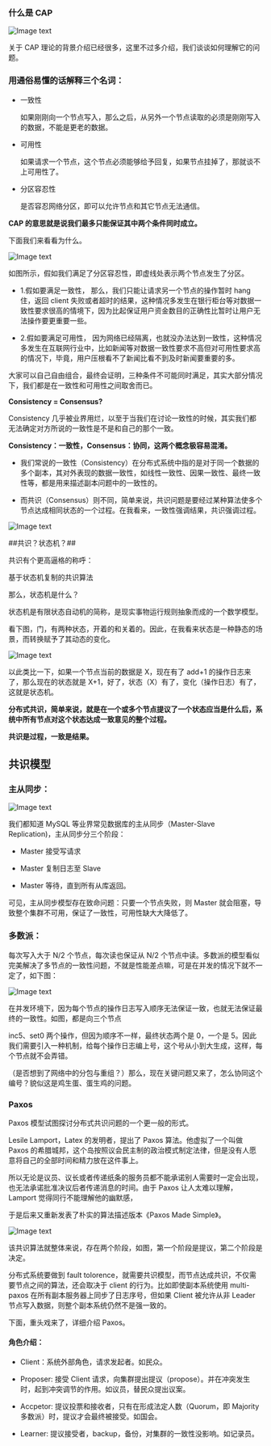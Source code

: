 ### 什么是 CAP

![Image text](img/1587608618.jpg)

关于 CAP 理论的背景介绍已经很多，这里不过多介绍，我们谈谈如何理解它的问题。

### 用通俗易懂的话解释三个名词：

* 一致性

  如果刚刚向一个节点写入，那么之后，从另外一个节点读取的必须是刚刚写入的数据，不能是更老的数据。

* 可用性

  如果请求一个节点，这个节点必须能够给予回复，如果节点挂掉了，那就谈不上可用性了。

* 分区容忍性

  是否容忍网络分区，即可以允许节点和其它节点无法通信。

**CAP 的意思就是说我们最多只能保证其中两个条件同时成立。**

下面我们来看看为什么。

![Image text](img/1587608754.jpg)

如图所示，假如我们满足了分区容忍性，即虚线处表示两个节点发生了分区。

* 1.假如要满足一致性，
    那么，我们只能让请求另一个节点的操作暂时 hang 住，返回 client 失败或者超时的结果，这种情况多发生在银行柜台等对数据一致性要求很高的情境下，因为比起保证用户资金数目的正确性比暂时让用户无法操作要更重要一些。

* 2.假如要满足可用性，
    因为网络已经隔离，也就没办法达到一致性，这种情况多发生在互联网行业中，比如新闻等对数据一致性要求不高但对可用性要求高的情况下，毕竟，用户压根看不了新闻比看不到及时新闻要重要的多。

大家可以自己自由组合，最终会证明，三种条件不可能同时满足，其实大部分情况下，我们都是在一致性和可用性之间取舍而已。

**Consistency = Consensus?**

Consistency 几乎被业界用烂，以至于当我们在讨论一致性的时候，其实我们都无法确定对方所说的一致性是不是和自己的那个一致。

**Consistency：一致性，Consensus：协同，这两个概念极容易混淆。**

* 我们常说的一致性（Consistency）在分布式系统中指的是对于同一个数据的多个副本，其对外表现的数据一致性，如线性一致性、因果一致性、最终一致性等，都是用来描述副本问题中的一致性的。

* 而共识（Consensus）则不同，简单来说，共识问题是要经过某种算法使多个节点达成相同状态的一个过程。在我看来，一致性强调结果，共识强调过程。

![Image text](img/1587609074.jpg)

##共识？状态机？##

共识有个更高逼格的称呼：

基于状态机复制的共识算法

那么，状态机是什么？

状态机是有限状态自动机的简称，是现实事物运行规则抽象而成的一个数学模型。

看下图，门，有两种状态，开着的和关着的。因此，在我看来状态是一种静态的场景，而转换赋予了其动态的变化。

![Image text](img/1587609181.jpg)

以此类比一下，如果一个节点当前的数据是 X，现在有了 add+1 的操作日志来了，那么现在的状态就是 X+1，好了，状态（X）有了，变化（操作日志）有了，这就是状态机。

**分布式共识，简单来说，就是在一个或多个节点提议了一个状态应当是什么后，系统中所有节点对这个状态达成一致意见的整个过程。**

**共识是过程，一致是结果。**

## 共识模型

### 主从同步：

![Image text](img/1587609333.jpg)

我们都知道 MySQL 等业界常见数据库的主从同步（Master-Slave Replication)，主从同步分三个阶段：

* Master 接受写请求

* Master 复制日志至 Slave

* Master 等待，直到所有从库返回。

可见，主从同步模型存在致命问题：只要一个节点失败，则 Master 就会阻塞，导致整个集群不可用，保证了一致性，可用性缺大大降低了。

### 多数派：

每次写入大于 N/2 个节点，每次读也保证从 N/2 个节点中读。多数派的模型看似完美解决了多节点的一致性问题，不就是性能差点嘛，可是在并发的情况下就不一定了，如下图：

![Image text](img/1587610079.jpg)

在并发环境下，因为每个节点的操作日志写入顺序无法保证一致，也就无法保证最终的一致性。如图，都是向三个节点

inc5、set0 两个操作，但因为顺序不一样，最终状态两个是 0，一个是 5。因此我们需要引入一种机制，给每个操作日志编上号，这个号从小到大生成，这样，每个节点就不会弄错。

（是否想到了网络中的分包与重组？）那么，现在关键问题又来了，怎么协同这个编号？貌似这是鸡生蛋、蛋生鸡的问题。


### Paxos

Paxos 模型试图探讨分布式共识问题的一个更一般的形式。

Lesile Lamport，Latex 的发明者，提出了 Paxos 算法。他虚拟了一个叫做 Paxos 的希腊城邦，这个岛按照议会民主制的政治模式制定法律，但是没有人愿意将自己的全部时间和精力放在这件事上。

所以无论是议员、议长或者传递纸条的服务员都不能承诺别人需要时一定会出现，也无法承诺批准决议后者传递消息的时间。由于 Paxos 让人太难以理解，Lamport 觉得同行不能理解他的幽默感，

于是后来又重新发表了朴实的算法描述版本《Paxos Made Simple》。

![Image text](img/1587610625.jpg)

该共识算法就整体来说，存在两个阶段，如图，第一个阶段是提议，第二个阶段是决定。

分布式系统要做到 fault tolorence，就需要共识模型，而节点达成共识，不仅需要节点之间的算法，还会取决于 client 的行为。比如即使副本系统使用 multi-paxos 在所有副本服务器上同步了日志序号，但如果 Client 被允许从非 Leader 节点写入数据，则整个副本系统仍然不是强一致的。

下面，重头戏来了，详细介绍 Paxos。

#### 角色介绍：

* Client：系统外部角色，请求发起者。如民众。

* Proposer:  接受 Client 请求，向集群提出提议（propose）。并在冲突发生时，起到冲突调节的作用。如议员，替民众提出议案。

* Accpetor:  提议投票和接收者，只有在形成法定人数（Quorum，即 Majority 多数派）时，提议才会最终被接受。如国会。

* Learner:  提议接受者，backup，备份，对集群的一致性没影响。如记录员。